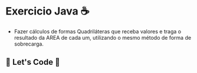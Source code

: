 # Exercicio Java :coffee:


- Fazer cálculos de formas Quadriláteras que receba valores e traga o resultado da AREA de cada um, utilizando o mesmo método de forma de sobrecarga.

## :rocket: Let's Code :rocket: